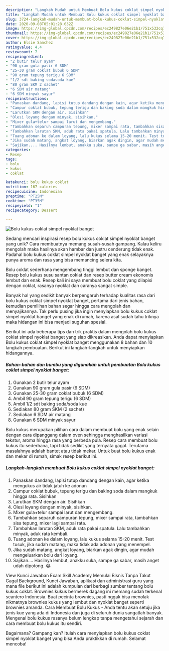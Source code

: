 ```yaml
---
description: "Langkah Mudah untuk Membuat Bolu kukus coklat simpel nyoklat banget yang Menggugah Selera"
title: "Langkah Mudah untuk Membuat Bolu kukus coklat simpel nyoklat banget yang Menggugah Selera"
slug: 3724-langkah-mudah-untuk-membuat-bolu-kukus-coklat-simpel-nyoklat-banget-yang-menggugah-selera
date: 2020-09-08T05:01:28.632Z
image: https://img-global.cpcdn.com/recipes/ec249827e06e21b1/751x532cq70/bolu-kukus-coklat-simpel-nyoklat-banget-foto-resep-utama.jpg
thumbnail: https://img-global.cpcdn.com/recipes/ec249827e06e21b1/751x532cq70/bolu-kukus-coklat-simpel-nyoklat-banget-foto-resep-utama.jpg
cover: https://img-global.cpcdn.com/recipes/ec249827e06e21b1/751x532cq70/bolu-kukus-coklat-simpel-nyoklat-banget-foto-resep-utama.jpg
author: Elsie Sanchez
ratingvalue: 4.4
reviewcount: 7
recipeingredient:
- "2 butir telur ayam"
- "90 gram gula pasir 6 SDM"
- "25-30 gram coklat bubuk 6 SDM"
- "90 gram tepung terigu 6 SDM"
- "1/2 sdt baking sodasoda kue"
- "80 gram SKM 2 sachet"
- "6 SDM air matang"
- "6 SDM minyak sayur"
recipeinstructions:
- "Panaskan dandang, lapisi tutup dandang dengan kain, agar ketika mengukus air tidak jatuh ke adonan"
- "Campur coklat bubuk, tepung terigu dan baking soda dalam mangkuk hingga rata. Sisihkan"
- "Larutkan SKM dengan air. Sisihkan"
- "Olesi loyang dengan minyak, sisihkan."
- "Mixer gula+telur sampai larut dan mengembang."
- "Tambahkan separuh campuran tepung, mixer sampai rata, tambahkan sisa tepung, mixer lagi sampai rata."
- "Tambahkan larutan SKM, aduk rata pakai spatula. Lalu tambahkan minyak, aduk rata kembali."
- "Tuang adonan ke dalam loyang, lalu kukus selama 15-20 menit. Test tusuk, jika sudah matang, maka tidak ada adonan yang menempel."
- "Jika sudah matang, angkat loyang, biarkan agak dingin, agar mudah mengeluarkan bolu dari loyang."
- "Sajikan.... Hasilnya lembut, anakku suka, sampe ga sabar, masih anget udah dipotong. 😂"
categories:
- Resep
tags:
- bolu
- kukus
- coklat

katakunci: bolu kukus coklat 
nutrition: 167 calories
recipecuisine: Indonesian
preptime: "PT25M"
cooktime: "PT35M"
recipeyield: "1"
recipecategory: Dessert

---
```



![Bolu kukus coklat simpel nyoklat banget](https://img-global.cpcdn.com/recipes/ec249827e06e21b1/751x532cq70/bolu-kukus-coklat-simpel-nyoklat-banget-foto-resep-utama.jpg)

Sedang mencari inspirasi resep bolu kukus coklat simpel nyoklat banget yang unik? Cara membuatnya memang susah-susah gampang. Kalau keliru mengolah maka hasilnya akan hambar dan justru cenderung tidak enak. Padahal bolu kukus coklat simpel nyoklat banget yang enak selayaknya punya aroma dan rasa yang bisa memancing selera kita.

Bolu coklat sederhana mengembang tinggi lembut dan sponge banget. Resep bolu kukus susu santan coklat dan resep butter cream ekonomis lembut dan enak. Resep kali ini saya membuat bolu coklat yang dilapisi dengan coklat, rasanya nyoklat dan caranya sangat simple.

Banyak hal yang sedikit banyak berpengaruh terhadap kualitas rasa dari bolu kukus coklat simpel nyoklat banget, pertama dari jenis bahan, kemudian pemilihan bahan segar hingga cara mengolah dan menyajikannya. Tak perlu pusing jika ingin menyiapkan bolu kukus coklat simpel nyoklat banget yang enak di rumah, karena asal sudah tahu triknya maka hidangan ini bisa menjadi suguhan spesial.


Berikut ini ada beberapa tips dan trik praktis dalam mengolah bolu kukus coklat simpel nyoklat banget yang siap dikreasikan. Anda dapat menyiapkan Bolu kukus coklat simpel nyoklat banget menggunakan 8 bahan dan 10 langkah pembuatan. Berikut ini langkah-langkah untuk menyiapkan hidangannya.

<!--inarticleads1-->

##### Bahan-bahan dan bumbu yang digunakan untuk pembuatan Bolu kukus coklat simpel nyoklat banget:

1. Gunakan 2 butir telur ayam
1. Gunakan 90 gram gula pasir (6 SDM)
1. Gunakan 25-30 gram coklat bubuk (6 SDM)
1. Ambil 90 gram tepung terigu (6 SDM)
1. Ambil 1/2 sdt baking soda/soda kue
1. Sediakan 80 gram SKM (2 sachet)
1. Sediakan 6 SDM air matang
1. Gunakan 6 SDM minyak sayur


Bolu kukus merupakan pilihan cara dalam membuat bolu yang enak selain dengan cara dipanggang dalam oven sehingga menghasilkan variasi tekstur, aroma hingga rasa yang berbeda pula. Resep cara membuat bolu kukus itu sederhana, tapi tidak sedikit yang ternyata gagal. Terutama masalahnya adalah bantet atau tidak mekar. Untuk buat bolu kukus enak dan mekar di rumah, simak resep berikut ini. 

<!--inarticleads2-->

##### Langkah-langkah membuat Bolu kukus coklat simpel nyoklat banget:

1. Panaskan dandang, lapisi tutup dandang dengan kain, agar ketika mengukus air tidak jatuh ke adonan
1. Campur coklat bubuk, tepung terigu dan baking soda dalam mangkuk hingga rata. Sisihkan
1. Larutkan SKM dengan air. Sisihkan
1. Olesi loyang dengan minyak, sisihkan.
1. Mixer gula+telur sampai larut dan mengembang.
1. Tambahkan separuh campuran tepung, mixer sampai rata, tambahkan sisa tepung, mixer lagi sampai rata.
1. Tambahkan larutan SKM, aduk rata pakai spatula. Lalu tambahkan minyak, aduk rata kembali.
1. Tuang adonan ke dalam loyang, lalu kukus selama 15-20 menit. Test tusuk, jika sudah matang, maka tidak ada adonan yang menempel.
1. Jika sudah matang, angkat loyang, biarkan agak dingin, agar mudah mengeluarkan bolu dari loyang.
1. Sajikan.... Hasilnya lembut, anakku suka, sampe ga sabar, masih anget udah dipotong. 😂


View Kunci Jawaban Exam Skill Academy Memulai Bisnis Tanpa Takut Gagal Background, Kunci Jawaban, aplikasi dan administrasi guru yang mana file berikut ini adalah kumpulan dari berbagi sumber tentang bolu kukus coklat. Brownies kukus bermerek dagang ini memang sudah terkenal seantero Indonesia. Buat pecinta brownies, pasti nggak bisa menolak nikmatnya brownies kukus yang lembut dan nyoklat banget seperti brownies amanda. Cara Membuat Bolu Kukus - Anda tentu akan setuju jika jenis kue yang ada di Indonesia dan juga di seluruh dunia sangatlah banyak. Mengenal bolu kukus rasanya belum lengkap tanpa mengetahui sejarah dan cara membuat bolu kukus itu sendiri. 

Bagaimana? Gampang kan? Itulah cara menyiapkan bolu kukus coklat simpel nyoklat banget yang bisa Anda praktikkan di rumah. Selamat mencoba!
